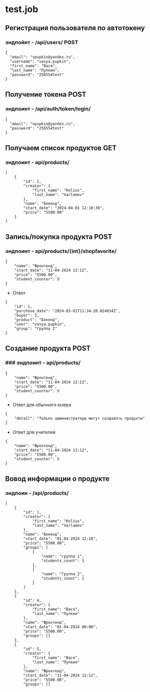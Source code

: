 # test.job


## Регистрация пользователя по автотокену

### эндпойнт - /api/users/ POST
```
{
  "email": "vpupkin@yandex.ru",
  "username": "vasya.pupkin",
  "first_name": "Вася",
  "last_name": "Пупкин",
  "password": "256554test"
}
```
## Получение токена POST
### эндпоинт - /api/auth/token/login/
```
{
  "email": "vpupkin@yandex.ru",
  "password": "256554test"
}
```

## Получаем список продуктов GET
### эндпоинт - api/products/
```
[
    {
        "id": 1,
        "creator": {
            "first_name": "Kolius",
            "last_name": "Varlamov"
        },
        "name": "Бекенд",
        "start_date": "2024-04-01 12:10:30",
        "price": "5500.00"
    }
]
```
## Запись/покупка продукта POST
### эндпоинт - api/products/{int}/shopfavorite/
```
{
    "name": "Фронтенд",
    "start_date": "11-04-2024 12:12",
    "price": "5500.00",
    "student_counter": 5
}
```
- Ответ 
```
{
    "id": 1,
    "purchase_date": "2024-03-01T11:34:20.024634Z",
    "buyer": 2,
    "product": "Бекенд",
    "user": "vasya.pupkin",
    "group": "Группа 2"
}
```
## Создание продукта POST
### ### эндпоинт - api/products/
```
{
    "name": "Фронтенд",
    "start_date": "11-04-2024 12:12",
    "price": "5500.00",
    "student_counter": 5
}
```
- Ответ для обычного юзера
```
{
    "detail": "Только администраторы могут создавать продукты"
}
```
- Ответ для учителей
```
{
    "name": "Фронтенд",
    "start_date": "11-04-2024 12:12",
    "price": "5500.00",
    "student_counter": 5
}
```
## Вовод информации о продукте
### эндпоин - /api/products/
```
[
    {
        "id": 1,
        "creator": {
            "first_name": "Kolius",
            "last_name": "Varlamov"
        },
        "name": "Бекенд",
        "start_date": "01-04-2024 12:10",
        "price": "5500.00",
        "groups": [
            {
                "name": "группа 1",
                "students_count": 1
            },
            {
                "name": "Группа 2",
                "students_count": 1
            }
        ]
    },
    {
        "id": 4,
        "creator": {
            "first_name": "Вася",
            "last_name": "Пупкин"
        },
        "name": "Фронтенд",
        "start_date": "01-04-2024 00:00",
        "price": "5500.00",
        "groups": []
    },
    {
        "id": 5,
        "creator": {
            "first_name": "Вася",
            "last_name": "Пупкин"
        },
        "name": "Фронтенд",
        "start_date": "11-04-2024 12:12",
        "price": "5500.00",
        "groups": []
```

